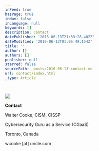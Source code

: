 ```yaml
---
inFeed: true
hasPage: true
inNav: false
inLanguage: null
keywords: []
description: Contact
datePublished: '2016-06-13T21:33:28.402Z'
dateModified: '2016-06-13T01:05:48.154Z'
title: ''
author: []
authors: []
publisher: null
starred: false
sourcePath: _posts/2016-06-13-contact.md
url: contact/index.html
_type: Article

---
```

![](https://the-grid-user-content.s3-us-west-2.amazonaws.com/6eacda91-f163-49b3-977a-d99c1eb8184e.png)

**Contact**

Walter Cooke, CISM, CISSP

Cybersecurity Guru as a Service (CGaaS)

Toronto, Canada

wcooke \[at\] uncle.com